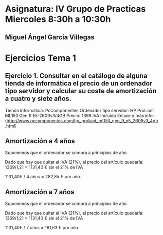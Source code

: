# Asignatura: IV Grupo de Practicas Miercoles 8:30h a 10:30h
## Miguel Ángel García Villegas 

# Ejercicios Tema 1

## Ejercicio 1. Consultar en el catálogo de alguna tienda de informática el precio de un ordenador tipo servidor y calcular su coste de amortización a cuatro y siete años.

Tienda Informática: PcComponentes
Ordenador tipo servidor: HP ProLiant ML150 Gen 9 E5-2609v3/4GB 
Precio: 1369 IVA incluído
Enlace y más info: (http://www.pccomponentes.com/hp_proliant_ml150_gen_9_e5_2609v3_4gb.html) 

## Amortización a 4 años
Suponemos que el ordenador se compra a principios de año.

Dado que hay que quitar el IVA (21%), al precio del artículo quedaría:
1369/1,21 = 1131,40 € sin el 21% de IVA

1131,40€ / 4 años = 282,85 € por año. 

## Amortización a 7 años
Suponemos que el ordenador se compra a principios de año.

Dado que hay que quitar el IVA (21%), al precio del artículo quedaría:
1369/1,21 = 1131,40 € sin el 21% de IVA

1131,40€ / 7 años = 161,63 € por año. 
